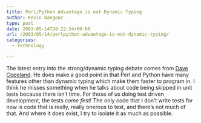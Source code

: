 ```yaml
---
title: Perl/Python Advantage is not Dynamic Typing
author: Kevin Dangoor
type: post
date: 2003-05-14T20:22:54+00:00
url: /2003/05/14/perlpython-advantage-is-not-dynamic-typing/
categories:
  - Technology

---
```

The latest entry into the strong/dynamic typing debate comes from [Dave Copeland][1]. He does make a good point in that Perl and Python have many features other than dynamic typing which make them faster to program in. I think he misses something when he talks about code being skipped in unit tests because there isn&#8217;t time. For those of us doing test driven development, the tests _come first_! The only code that I don&#8217;t write tests for now is code that is really, really onerous to test, and there&#8217;s not much of that. And where it does exist, I try to isolate it as much as possible.

 [1]: http://www.naildrivin5.com/davec/archives/000041.shtml "n a i l d r i v i n 5 . c o m / d a v e c"
